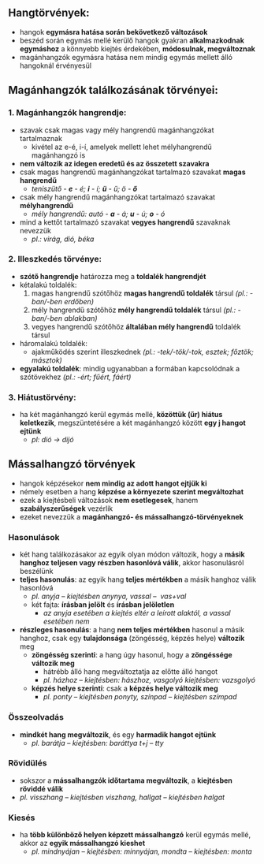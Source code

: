## Hangtörvények:
- hangok **egymásra hatása során bekövetkező változások**
- beszéd során egymás mellé kerülő hangok gyakran **alkalmazkodnak egymáshoz** a könnyebb kiejtés érdekében, **módosulnak, megváltoznak**
- magánhangzók egymásra hatása nem mindig egymás mellett álló hangoknál érvényesül
## Magánhangzók találkozásának törvényei:
### 1. Magánhangzók hangrendje:
- szavak csak magas vagy mély hangrendű magánhangzókat tartalmaznak
	- kivétel az e-é, i-í, amelyek mellett lehet mélyhangrendű magánhangzó is
- **nem változik az idegen eredetű és az összetett szavakra**
- csak magas hangrendű magánhangzókat tartalmazó szavakat **magas hangrendű**
	- *teniszütő - **e** - é; **i** - í; **ü** - ű; ö - **ő***
- csak mély hangrendű magánhangzókat tartalmazó szavakat **mélyhangrendű**
	- *mély hangrendű: autó - **a** - á; **u** - ú; **o** - ó*
- mind a kettőt tartalmazó szavakat **vegyes hangrendű** szavaknak nevezzük
	- *pl.: virág, dió, béka*
### 2. Illeszkedés törvénye:
- **szótő hangrendje** határozza meg a **toldalék hangrendjét**
- kétalakú toldalék:
	1. magas hangrendű szótőhöz **magas hangrendű toldalék** társul *(pl.: -ban/-ben erdőben)*
	2. mély hangrendű szótőhöz **mély hangrendű toldalék** társul *(pl.: -ban/-ben ablakban)*
	3. vegyes hangrendű szótőhöz **általában mély hangrendű** toldalék társul
- háromalakú toldalék:
	- ajakműködés szerint illeszkednek *(pl.: -tek/-tök/-tok, esztek; főztök; másztok)*
- **egyalakú toldalék**: mindig ugyanabban a formában kapcsolódnak a szótövekhez *(pl.: -ért; fűért, fáért)*
### 3. Hiátustörvény:
- ha két magánhangzó kerül egymás mellé, **közöttük (űr) hiátus keletkezik**, megszüntetésére a két magánhangzó között **egy j hangot ejtünk** 
	- *pl: dió -> dijó*
## Mássalhangzó törvények
- hangok képzésekor **nem mindig az adott hangot ejtjük ki**
- némely esetben a hang **képzése a környezete szerint megváltozhat**
- ezek a kiejtésbeli változások **nem esetlegesek**, hanem **szabályszerűségek** vezérlik
- ezeket nevezzük a **magánhangzó- és mássalhangzó-törvényeknek**
### Hasonulások
- két hang találkozásakor az egyik olyan módon változik, hogy a **másik hanghoz teljesen vagy részben hasonlóvá válik**, akkor hasonulásról beszélünk
- **teljes hasonulás**: az egyik hang **teljes mértékben** a másik hanghoz válik hasonlóvá
	- *pl. anyja – kiejtésben anynya, vassal –  vas+val*
	- két fajta: **írásban jelölt** és **írásban jelöletlen**
		- *az anyja esetében a kiejtés eltér a leírott alaktól, a vassal esetében nem*
- **részleges hasonulás**: a hang **nem teljes mértékben** hasonul a másik hanghoz, csak egy **tulajdonsága** (zöngésség, képzés helye) **változik** meg
	- **zöngésség szerinti**: a hang úgy hasonul, hogy a **zöngéssége változik meg**
		- hátrébb álló hang megváltoztatja az előtte álló hangot
		- *pl. házhoz – kiejtésben: hászhoz, vasgolyó kiejtésben: vazsgolyó*
	- **képzés helye szerinti**: csak a **képzés helye változik meg**
		- *pl. ponty – kiejtésben ponyty, színpad – kiejtésben szímpad*
### Összeolvadás
- **mindkét hang megváltozik**, és egy **harmadik hangot ejtünk** 
	- *pl. barátja – kiejtésben: baráttya t+j – tty*
### Rövidülés
- sokszor a **mássalhangzók időtartama megváltozik**, a **kiejtésben röviddé válik**
- *pl. visszhang – kiejtésben viszhang, hallgat – kiejtésben halgat*
### Kiesés
- ha **több különböző helyen képzett mássalhangzó** kerül egymás mellé, akkor az **egyik mássalhangzó kieshet**
	- *pl. mindnyájan – kiejtésben: minnyájan, mondta – kiejtésben: monta*
